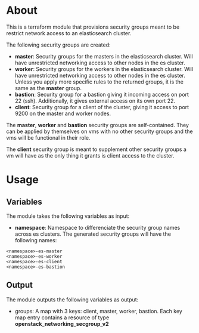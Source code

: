 # About

This is a terraform module that provisions security groups meant to be restrict network access to an elasticsearch cluster.

The following security groups are created:
- **master**: Security groups for the masters in the elasticsearch cluster. Will have unrestricted networking access to other nodes in the es cluster.
- **worker**: Security groups for the workers in the elasticsearch cluster. Will have unrestricted networking access to other nodes in the es cluster. Unless you apply more specific rules to the returned groups, it is the same as the **master** group.
- **bastion**: Security group for a bastion giving it incoming access on port 22 (ssh). Additionally, it gives external access on its own port 22.
- **client**: Security group for a client of the cluster, giving it access to port 9200 on the master and worker nodes.


The **master**, **worker** and **bastion** security groups are self-contained. They can be applied by themselves on vms with no other security groups and the vms will be functional in their role.

The **client** security group is meant to supplement other security groups a vm will have as the only thing it grants is client access to the cluster.

# Usage

## Variables

The module takes the following variables as input:

- **namespace**: Namespace to differenciate the security group names across es clusters. The generated security groups will have the following names: 

```
<namespace>-es-master
<namespace>-es-worker
<namespace>-es-client
<namespace>-es-bastion
```

## Output

The module outputs the following variables as output:

- groups: A map with 3 keys: client, master, worker, bastion. Each key map entry contains a resource of type **openstack_networking_secgroup_v2**